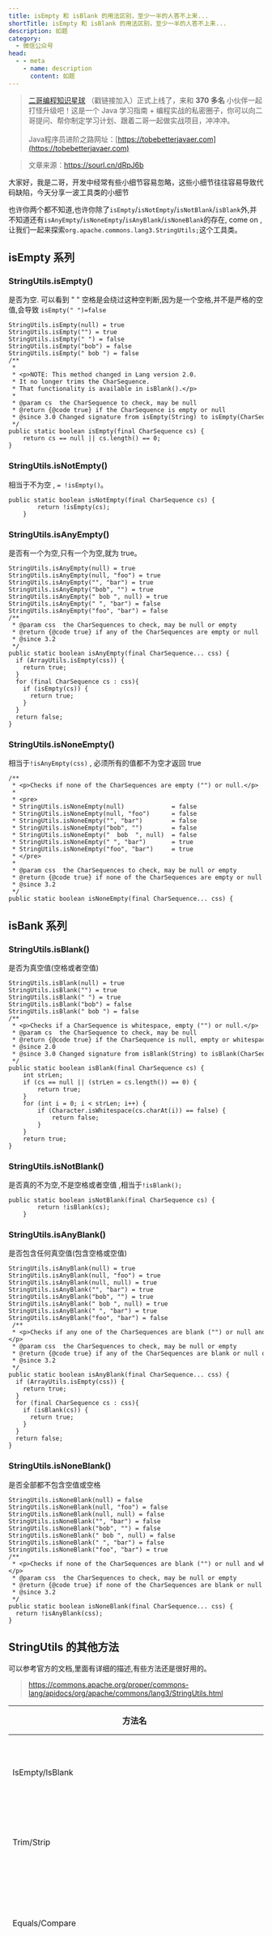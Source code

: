 ```yaml
---
title: isEmpty 和 isBlank 的用法区别，至少一半的人答不上来...
shortTitle: isEmpty 和 isBlank 的用法区别，至少一半的人答不上来...
description: 如题
category:
  - 微信公众号
head:
  - - meta
    - name: description
      content: 如题
---
```


> [二哥编程知识星球](https://mp.weixin.qq.com/s/3RVsFZ17F0JzoHCLKbQgGw) （戳链接加入）正式上线了，来和 **370 多名** 小伙伴一起打怪升级吧！这是一个 Java 学习指南 + 编程实战的私密圈子，你可以向二哥提问、帮你制定学习计划、跟着二哥一起做实战项目，冲冲冲。<br><br>
> Java程序员进阶之路网址：[https://tobebetterjavaer.com](https://tobebetterjavaer.com)


>文章来源：https://sourl.cn/dRpJ6b

大家好，我是二哥，开发中经常有些小细节容易忽略，这些小细节往往容易导致代码缺陷，今天分享一波工具类的小细节

也许你两个都不知道,也许你除了`isEmpty`/`isNotEmpty`/`isNotBlank`/`isBlank`外,并不知道还有`isAnyEmpty`/`isNoneEmpty`/`isAnyBlank`/`isNoneBlank`的存在, come on ,让我们一起来探索`org.apache.commons.lang3.StringUtils;`这个工具类。

## isEmpty 系列

### StringUtils.isEmpty()

是否为空. 可以看到 " " 空格是会绕过这种空判断,因为是一个空格,并不是严格的空值,会导致 `isEmpty(" ")=false`

```
StringUtils.isEmpty(null) = true
StringUtils.isEmpty("") = true
StringUtils.isEmpty(" ") = false
StringUtils.isEmpty("bob") = false
StringUtils.isEmpty(" bob ") = false
/**
 *
 * <p>NOTE: This method changed in Lang version 2.0.
 * It no longer trims the CharSequence.
 * That functionality is available in isBlank().</p>
 *
 * @param cs  the CharSequence to check, may be null
 * @return {@code true} if the CharSequence is empty or null
 * @since 3.0 Changed signature from isEmpty(String) to isEmpty(CharSequence)
 */
public static boolean isEmpty(final CharSequence cs) {
    return cs == null || cs.length() == 0;
}
```

### StringUtils.isNotEmpty()

相当于不为空 , `= !isEmpty()`。

```
public static boolean isNotEmpty(final CharSequence cs) {
        return !isEmpty(cs);
    }
```

### StringUtils.isAnyEmpty()

是否有一个为空,只有一个为空,就为 true。

```
StringUtils.isAnyEmpty(null) = true
StringUtils.isAnyEmpty(null, "foo") = true
StringUtils.isAnyEmpty("", "bar") = true
StringUtils.isAnyEmpty("bob", "") = true
StringUtils.isAnyEmpty(" bob ", null) = true
StringUtils.isAnyEmpty(" ", "bar") = false
StringUtils.isAnyEmpty("foo", "bar") = false
/**
 * @param css  the CharSequences to check, may be null or empty
 * @return {@code true} if any of the CharSequences are empty or null
 * @since 3.2
 */
public static boolean isAnyEmpty(final CharSequence... css) {
  if (ArrayUtils.isEmpty(css)) {
    return true;
  }
  for (final CharSequence cs : css){
    if (isEmpty(cs)) {
      return true;
    }
  }
  return false;
}
```

### StringUtils.isNoneEmpty()

相当于`!isAnyEmpty(css)` , 必须所有的值都不为空才返回 true

```
/**
 * <p>Checks if none of the CharSequences are empty ("") or null.</p>
 *
 * <pre>
 * StringUtils.isNoneEmpty(null)             = false
 * StringUtils.isNoneEmpty(null, "foo")      = false
 * StringUtils.isNoneEmpty("", "bar")        = false
 * StringUtils.isNoneEmpty("bob", "")        = false
 * StringUtils.isNoneEmpty("  bob  ", null)  = false
 * StringUtils.isNoneEmpty(" ", "bar")       = true
 * StringUtils.isNoneEmpty("foo", "bar")     = true
 * </pre>
 *
 * @param css  the CharSequences to check, may be null or empty
 * @return {@code true} if none of the CharSequences are empty or null
 * @since 3.2
 */
public static boolean isNoneEmpty(final CharSequence... css) {
```

## isBank 系列

### StringUtils.isBlank()

是否为真空值(空格或者空值)

```
StringUtils.isBlank(null) = true
StringUtils.isBlank("") = true
StringUtils.isBlank(" ") = true
StringUtils.isBlank("bob") = false
StringUtils.isBlank(" bob ") = false
/**
 * <p>Checks if a CharSequence is whitespace, empty ("") or null.</p>
 * @param cs  the CharSequence to check, may be null
 * @return {@code true} if the CharSequence is null, empty or whitespace
 * @since 2.0
 * @since 3.0 Changed signature from isBlank(String) to isBlank(CharSequence)
 */
public static boolean isBlank(final CharSequence cs) {
    int strLen;
    if (cs == null || (strLen = cs.length()) == 0) {
        return true;
    }
    for (int i = 0; i < strLen; i++) {
        if (Character.isWhitespace(cs.charAt(i)) == false) {
            return false;
        }
    }
    return true;
}
```

### StringUtils.isNotBlank()

是否真的不为空,不是空格或者空值 ,相当于`!isBlank();`

```
public static boolean isNotBlank(final CharSequence cs) {
        return !isBlank(cs);
    }
```

### StringUtils.isAnyBlank()

是否包含任何真空值(包含空格或空值)

```
StringUtils.isAnyBlank(null) = true
StringUtils.isAnyBlank(null, "foo") = true
StringUtils.isAnyBlank(null, null) = true
StringUtils.isAnyBlank("", "bar") = true
StringUtils.isAnyBlank("bob", "") = true
StringUtils.isAnyBlank(" bob ", null) = true
StringUtils.isAnyBlank(" ", "bar") = true
StringUtils.isAnyBlank("foo", "bar") = false
 /**
 * <p>Checks if any one of the CharSequences are blank ("") or null and not whitespace only..</p>
 * @param css  the CharSequences to check, may be null or empty
 * @return {@code true} if any of the CharSequences are blank or null or whitespace only
 * @since 3.2
 */
public static boolean isAnyBlank(final CharSequence... css) {
  if (ArrayUtils.isEmpty(css)) {
    return true;
  }
  for (final CharSequence cs : css){
    if (isBlank(cs)) {
      return true;
    }
  }
  return false;
}
```

### StringUtils.isNoneBlank()

是否全部都不包含空值或空格

```
StringUtils.isNoneBlank(null) = false
StringUtils.isNoneBlank(null, "foo") = false
StringUtils.isNoneBlank(null, null) = false
StringUtils.isNoneBlank("", "bar") = false
StringUtils.isNoneBlank("bob", "") = false
StringUtils.isNoneBlank(" bob ", null) = false
StringUtils.isNoneBlank(" ", "bar") = false
StringUtils.isNoneBlank("foo", "bar") = true
/**
 * <p>Checks if none of the CharSequences are blank ("") or null and whitespace only..</p>
 * @param css  the CharSequences to check, may be null or empty
 * @return {@code true} if none of the CharSequences are blank or null or whitespace only
 * @since 3.2
 */
public static boolean isNoneBlank(final CharSequence... css) {
  return !isAnyBlank(css);
}
```

## StringUtils 的其他方法

可以参考官方的文档,里面有详细的描述,有些方法还是很好用的。

> https://commons.apache.org/proper/commons-lang/apidocs/org/apache/commons/lang3/StringUtils.html

| 方法名   | 英文解释   | 中文解释|
| --------------------------------------------------------- | -------------------------------------------------------------------------- | ---------------------------------------- |
| IsEmpty/IsBlank| checks if a String contains text| 检查字符串是否包含文本                   |
| Trim/Strip     | removes leading and trailing whitespace      | 删除前导和尾随空格   |
| Equals/Compare | compares two strings null-safe  | 比较两个字符串是否为 null 安全的         |
| startsWith     | check if a String starts with a prefix null-safe       | 检查字符串是否以前缀 null 安全开头       |
| endsWith       | check if a String ends with a suffix null-safe         | 检查字符串是否以后缀 null 安全结尾       |
| IndexOf/LastIndexOf/Contains| null-safe index-of checks       | 包含空安全索引检查   |
| IndexOfAny/LastIndexOfAny/IndexOfAnyBut/LastIndexOfAnyBut | index-of any of a set of Strings| 任意一组字符串的索引 |
| ContainsOnly/ContainsNone/ContainsAny | does String contains only/none/any of these characters | 字符串是否仅包含/无/这些字符中的任何一个 |
| Substring/Left/Right/Mid    | null-safe substring extractions | 字符串安全提取       |
| SubstringBefore/SubstringAfter/SubstringBetween           | substring extraction relative to other strings -相对其他字符串的字符串提取 |
| Split/Join|splits a String into an array of substrings and vice versa|将字符串拆分为子字符串数组，反之亦然|
|Remove/Delete|removes part of a String -删除字符串的一部分|  
|Replace/Overlay|Searches a String and replaces one String with another|搜索字符串，然后用另一个字符串替换|
|Chomp/Chop|removes the last part of a String|删除字符串的最后一部分|
|AppendIfMissing|appends a suffix to the end of the String if not present|如果不存在后缀，则在字符串的末尾附加一个后缀|
|PrependIfMissing|prepends a prefix to the start of the String if not present|如果不存在前缀，则在字符串的开头添加前缀|
|LeftPad/RightPad/Center/Repeat|pads a String|填充字符串|
|UpperCase/LowerCase/SwapCase/Capitalize/Uncapitalize|changes the case of a String|更改字符串的大小写|
|CountMatches|counts the number of occurrences of one String in another|计算一个字符串在另一个字符串中出现的次数|
|IsAlpha/IsNumeric/IsWhitespace/IsAsciiPrintable|checks the characters in a String|检查字符串中的字符|
|DefaultString|protects against a null input String|防止输入字符串为空|
|Rotate|rotate (circular shift) a String|旋转（循环移位）字符串|
|Reverse/ReverseDelimited|reverses a String -反转字符串|  
|Abbreviate|abbreviates a string using ellipsis or another given String|使用省略号或另一个给定的 String 缩写一个字符串|
|Difference|compares Strings and reports on their differences|比较字符串并报告其差异|
|LevenshteinDistance|the number of changes needed to change one String into another|将一个 String 转换为另一个 String 所需的更改次数|

## 程序汪资料链接

> 转载链接：[https://mp.weixin.qq.com/s?\_\_biz=MzA4NzQ0Njc4Ng==&mid=2247504624&idx=1&sn=c47e5413aa4914c7301970e0d217bc88&chksm=903bd69da74c5f8b4d4dc6683b4e34b2750278df3dcb9d13b129e80bad9a435b3d98e4ad3fe6#rd](https://mp.weixin.qq.com/s?__biz=MzA4NzQ0Njc4Ng==&mid=2247504624&idx=1&sn=c47e5413aa4914c7301970e0d217bc88&chksm=903bd69da74c5f8b4d4dc6683b4e34b2750278df3dcb9d13b129e80bad9a435b3d98e4ad3fe6#rd)，出处：我是程序汪，整理：沉默王二
